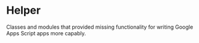 # Helper

Classes and modules that provided missing functionality for writing Google Apps Script apps more capably.
